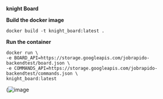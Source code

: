 **knight Board**

**Build the docker image**

	docker build -t knight_board:latest .

**Run the container**

    docker run \
    -e BOARD_API=https://storage.googleapis.com/jobrapido-backendtest/board.json \
    -e COMMANDS_API=https://storage.googleapis.com/jobrapido-backendtest/commands.json \
    knight_board:latest

(![image](https://github.com/user-attachments/assets/55671ef7-fa52-445f-aa6b-2b4ba4a73e54)

